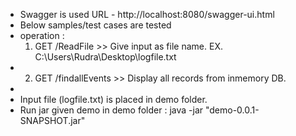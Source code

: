 - Swagger is used  URL  - http://localhost:8080/swagger-ui.html
- Below samples/test cases are tested
- operation :      
    1) GET /ReadFile       >>  Give input as file name. EX. C:\Users\Rudra\Desktop\logfile.txt    
-                                   
    2) GET /findallEvents  >>  Display all records from inmemory DB. 
-    
- Input file (logfile.txt) is placed in demo folder.
- Run jar given demo in demo folder :
java -jar "demo-0.0.1-SNAPSHOT.jar"
 